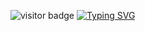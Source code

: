 ![visitor badge](https://visitor-badge.laobi.icu/badge?page_id=jwenjian.visitor-badge&left_text=MyPageVisitors)
[![Typing SVG](https://readme-typing-svg.demolab.com/?lines=First+line+of+text;Second+line+of+text)](https://git.io/typing-svg)
